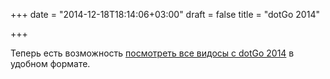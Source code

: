 +++
date = "2014-12-18T18:14:06+03:00"
draft = false
title = "dotGo 2014"

+++

<p>Теперь есть возможность <a href="http://www.thedotpost.com/conference/dotgo-2014">посмотреть все видосы с&nbsp;dotGo 2014</a> в удобном формате.</p>

